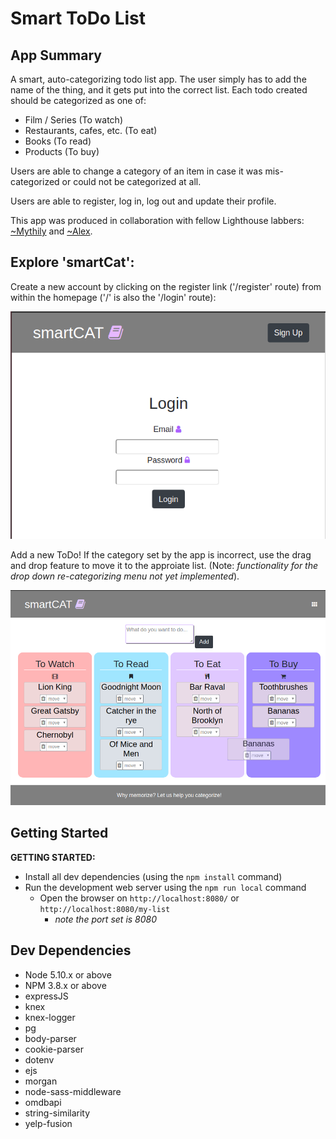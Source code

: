 # Smart ToDo List

## App Summary

A smart, auto-categorizing todo list app. The user simply has to add the name of the thing, and it gets put into the correct list. Each todo created should be categorized as one of:

* Film / Series (To watch)
* Restaurants, cafes, etc. (To eat)
* Books (To read)
* Products (To buy)

Users are able to change a category of an item in case it was mis-categorized or could not be categorized at all.

Users are able to register, log in, log out and update their profile.

This app was produced in collaboration with fellow Lighthouse labbers: [~Mythily]('https://github.com/mmythily') and [~Alex]('https://github.com/alex-ac2').

## Explore 'smartCat':

Create a new account by clicking on the register link ('/register' route) from within the homepage ('/' is also the '/login' route):

!['Main Page (not logged in)'](https://github.com/jo-wood/smartToDo/blob/master/docs/login_page.png)

Add a new ToDo! If the category set by the app is incorrect, use the drag and drop feature to move it to the approiate list. (Note: *functionality for the drop down re-categorizing menu not yet implemented*).

!['Main List Page (logged in)'](https://github.com/jo-wood/smartToDo/blob/master/docs/main_lists_page.png)

## Getting Started

**GETTING STARTED:**

* Install all dev dependencies (using the `npm install` command)
* Run the development web server using the `npm run local` command
  * Open the browser on `http://localhost:8080/` or `http://localhost:8080/my-list`
    * *note the port set is 8080*

## Dev Dependencies

* Node 5.10.x or above
* NPM 3.8.x or above
* expressJS
* knex
* knex-logger
* pg
* body-parser
* cookie-parser
* dotenv
* ejs
* morgan
* node-sass-middleware
* omdbapi
* string-similarity
* yelp-fusion
